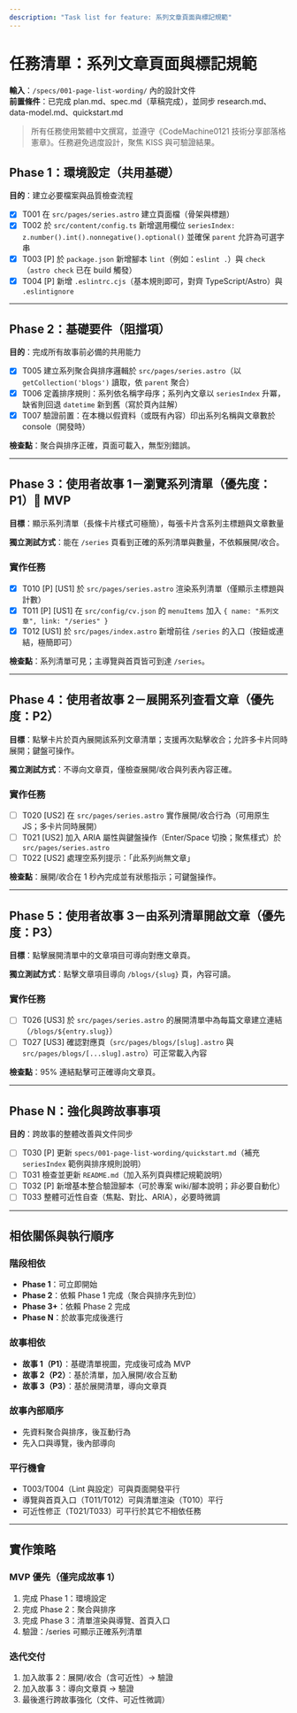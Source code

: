 ```yaml
---
description: "Task list for feature: 系列文章頁面與標記規範"
---
```


# 任務清單：系列文章頁面與標記規範

**輸入**：`/specs/001-page-list-wording/` 內的設計文件  
**前置條件**：已完成 plan.md、spec.md（草稿完成），並同步 research.md、data-model.md、quickstart.md

> 所有任務使用繁體中文撰寫，並遵守《CodeMachine0121 技術分享部落格憲章》。任務避免過度設計，聚焦 KISS 與可驗證結果。

## Phase 1：環境設定（共用基礎）

**目的**：建立必要檔案與品質檢查流程

- [x] T001 在 `src/pages/series.astro` 建立頁面檔（骨架與標題）
- [x] T002 於 `src/content/config.ts` 新增選用欄位 `seriesIndex: z.number().int().nonnegative().optional()` 並確保 `parent` 允許為可選字串
- [x] T003 [P] 於 `package.json` 新增腳本 `lint`（例如：`eslint .`）與 `check`（`astro check` 已在 build 觸發）
- [x] T004 [P] 新增 `.eslintrc.cjs`（基本規則即可，對齊 TypeScript/Astro）與 `.eslintignore`

---

## Phase 2：基礎要件（阻擋項）

**目的**：完成所有故事前必備的共用能力

- [x] T005 建立系列聚合與排序邏輯於 `src/pages/series.astro`（以 `getCollection('blogs')` 讀取，依 `parent` 聚合）
- [x] T006 定義排序規則：系列依名稱字母序；系列內文章以 `seriesIndex` 升冪，缺省則回退 `datetime` 新到舊（寫於頁內註解）
- [x] T007 驗證前置：在本機以假資料（或既有內容）印出系列名稱與文章數於 console（開發時）

**檢查點**：聚合與排序正確，頁面可載入，無型別錯誤。

---

## Phase 3：使用者故事 1－瀏覽系列清單（優先度：P1）🎯 MVP

**目標**：顯示系列清單（長條卡片樣式可極簡），每張卡片含系列主標題與文章數量

**獨立測試方式**：能在 `/series` 頁看到正確的系列清單與數量，不依賴展開/收合。

### 實作任務

- [x] T010 [P] [US1] 於 `src/pages/series.astro` 渲染系列清單（僅顯示主標題與計數）
- [x] T011 [P] [US1] 在 `src/config/cv.json` 的 `menuItems` 加入 `{ name: "系列文章", link: "/series" }`
- [x] T012 [US1] 於 `src/pages/index.astro` 新增前往 `/series` 的入口（按鈕或連結，極簡即可）

**檢查點**：系列清單可見；主導覽與首頁皆可到達 `/series`。

---

## Phase 4：使用者故事 2－展開系列查看文章（優先度：P2）

**目標**：點擊卡片於頁內展開該系列文章清單；支援再次點擊收合；允許多卡片同時展開；鍵盤可操作。

**獨立測試方式**：不導向文章頁，僅檢查展開/收合與列表內容正確。

### 實作任務

- [ ] T020 [US2] 在 `src/pages/series.astro` 實作展開/收合行為（可用原生 JS；多卡片同時展開）
- [ ] T021 [US2] 加入 ARIA 屬性與鍵盤操作（Enter/Space 切換；聚焦樣式）於 `src/pages/series.astro`
- [ ] T022 [US2] 處理空系列提示：「此系列尚無文章」

**檢查點**：展開/收合在 1 秒內完成並有狀態指示；可鍵盤操作。

---

## Phase 5：使用者故事 3－由系列清單開啟文章（優先度：P3）

**目標**：點擊展開清單中的文章項目可導向對應文章頁。

**獨立測試方式**：點擊文章項目導向 `/blogs/{slug}` 頁，內容可讀。

### 實作任務

- [ ] T026 [US3] 於 `src/pages/series.astro` 的展開清單中為每篇文章建立連結（`/blogs/${entry.slug}`）
- [ ] T027 [US3] 確認對應頁（`src/pages/blogs/[slug].astro` 與 `src/pages/blogs/[...slug].astro`）可正常載入內容

**檢查點**：95% 連結點擊可正確導向文章頁。

---

## Phase N：強化與跨故事事項

**目的**：跨故事的整體改善與文件同步

- [ ] T030 [P] 更新 `specs/001-page-list-wording/quickstart.md`（補充 `seriesIndex` 範例與排序規則說明）
- [ ] T031 檢查並更新 `README.md`（加入系列頁與標記規範說明）
- [ ] T032 [P] 新增基本整合驗證腳本（可於專案 wiki/腳本說明；非必要自動化）
- [ ] T033 整體可近性自查（焦點、對比、ARIA），必要時微調

---

## 相依關係與執行順序

### 階段相依

- **Phase 1**：可立即開始
- **Phase 2**：依賴 Phase 1 完成（聚合與排序先到位）
- **Phase 3+**：依賴 Phase 2 完成
- **Phase N**：於故事完成後進行

### 故事相依

- **故事 1（P1）**：基礎清單視圖，完成後可成為 MVP
- **故事 2（P2）**：基於清單，加入展開/收合互動
- **故事 3（P3）**：基於展開清單，導向文章頁

### 故事內部順序

- 先資料聚合與排序，後互動行為
- 先入口與導覽，後內部導向

### 平行機會

- T003/T004（Lint 與設定）可與頁面開發平行
- 導覽與首頁入口（T011/T012）可與清單渲染（T010）平行
- 可近性修正（T021/T033）可平行於其它不相依任務

---

## 實作策略

### MVP 優先（僅完成故事 1）

1. 完成 Phase 1：環境設定  
2. 完成 Phase 2：聚合與排序  
3. 完成 Phase 3：清單渲染與導覽、首頁入口  
4. 驗證：/series 可顯示正確系列清單

### 迭代交付

1. 加入故事 2：展開/收合（含可近性）→ 驗證  
2. 加入故事 3：導向文章頁 → 驗證  
3. 最後進行跨故事強化（文件、可近性微調）
